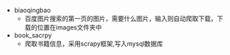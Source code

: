 - biaoqingbao
  - 百度图片搜索的第一页的图片，需要什么图片，输入则自动爬取下载，下载的位置在images文件夹中
- book_sacrpy
  - 爬取书籍信息，采用scrapy框架,写入mysql数据库
